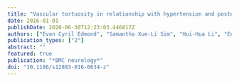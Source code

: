 ```yaml
---
title: "Vascular tortuosity in relationship with hypertension and posterior fossa volume in hemifacial spasm"
date: 2016-01-01
publishDate: 2020-06-30T12:23:03.446817Z
authors: ["Evan Cyril Edmond", "Samantha Xue-Li Sim", "Hui-Hua Li", "Eng-King Tan", "Ling-Ling Chan"]
publication_types: ["2"]
abstract: ""
featured: true
publication: "*BMC neurology*"
doi: "10.1186/s12883-016-0634-z"
---
```


